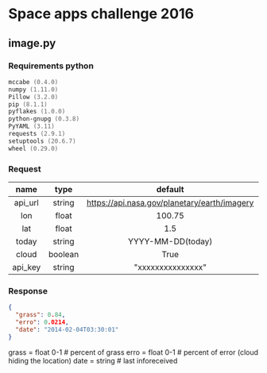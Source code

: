 # Space apps challenge 2016

## image.py
### Requirements python
```zsh
mccabe (0.4.0)
numpy (1.11.0)
Pillow (3.2.0)
pip (8.1.1)
pyflakes (1.0.0)
python-gnupg (0.3.8)
PyYAML (3.11)
requests (2.9.1)
setuptools (20.6.7)
wheel (0.29.0)
```
### Request
| name  | type  | default  |  needed  |
|:-:|:-:|:-:|:-:|
| api_url  | string  | https://api.nasa.gov/planetary/earth/imagery  | no  |
| lon  | float  | 100.75  | yes  |
| lat  | float  | 1.5  | yes  |
| today | string  | YYYY-MM-DD(today)  | no  |
| cloud  | boolean  | True  |  no |
| api_key  | string  | "xxxxxxxxxxxxxxx"  |  no |

### Response
```json
{
  "grass": 0.84,
  "erro": 0.0214,
  "date": "2014-02-04T03:30:01"
}
```
grass = float 0-1   # percent of grass
erro = float 0-1    # percent of error (cloud hiding the location)
date = string       # last inforeceived
